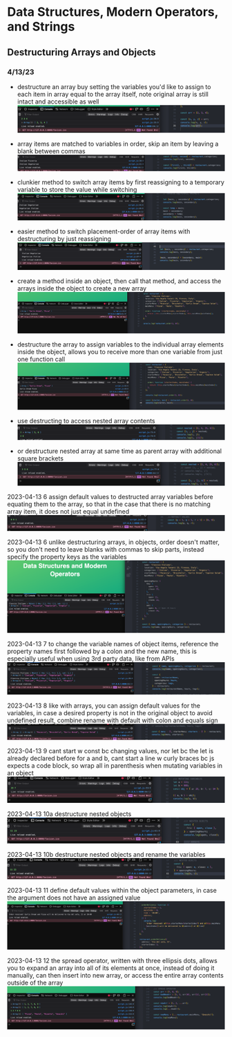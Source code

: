 # Data Structures, Modern Operators, and Strings

## Destructuring Arrays and Objects

### 4/13/23
- destructure an array buy setting the variables you'd like to assign to each item in array equal to the array itself, note original array is still intact and accessible as well
![alt](../images/09-data-structures/0901-destructuring/2023-04-13-1.png)

- array items are matched to variables in order, skip an item by leaving a blank between commas
![alt](../images/09-data-structures/0901-destructuring/2023-04-13-2.png)

- clunkier method to switch array items by first reassigning to a temporary variable to store the value while switching
![alt](../images/09-data-structures/0901-destructuring/2023-04-13-3a.png)

- easier method to switch placement-order of array items with destructuring by just reassigning
![alt](../images/09-data-structures/0901-destructuring/2023-04-13-3b.png)

- create a method inside an object, then call that method, and access the arrays inside the object to create a new array
![alt](../images/09-data-structures/0901-destructuring/2023-04-13-4a.png)

- destructure the array to assign variables to the individual array elements inside the object, allows you to receive more than one variable from just one function call
![alt](../images/09-data-structures/0901-destructuring/2023-04-13-4b.png)

- use destructing to access nested array contents
![alt](../images/09-data-structures/0901-destructuring/2023-04-13-5a.png)

- or destructure nested array at same time as parent array with additional square brackets
![alt](../images/09-data-structures/0901-destructuring/2023-04-13-5b.png)

2023-04-13 6 assign default values to destructed array variables before equating them to the array, so that in the case that there is no matching array item, it does not just equal undefined
![alt](../images/09-data-structures/0901-destructuring/2023-04-13-6a.png)

2023-04-13 6 unlike destructuring arrays, in objects, order doesn't matter, so you don't need to leave blanks with commas to skip parts, instead specify the property keys as the variables
![alt](../images/09-data-structures/0901-destructuring/2023-04-13-6b.png)

2023-04-13 7 to change the variable names of object items, reference the property names first followed by a colon and the new name, this is especially useful when using 3rd party data, like from APIs
![alt](../images/09-data-structures/0901-destructuring/2023-04-13-7.png)

2023-04-13 8 like with arrays, you can assign default values for the variables, in case a desired property is not in the original object to avoid undefined result, combine rename with default with colon and equals sign
![alt](../images/09-data-structures/0901-destructuring/2023-04-13-8.png)

2023-04-13 9 cant start w const bc changing values, nor let bc the let is already declared before for a and b, cant start a line w curly braces bc js expects a code block, so wrap all in parenthesis when mutating variables in an object
![alt](../images/09-data-structures/0901-destructuring/2023-04-13-9.png)

2023-04-13 10a destructure nested objects
![alt](../images/09-data-structures/0901-destructuring/2023-04-13-10a.png)

2023-04-13 10b destructure nested objects and rename the variables
![alt](../images/09-data-structures/0901-destructuring/2023-04-13-10b.png)

2023-04-13 11 define default values within the object parameters, in case the argument does not have an assigned value
![alt](../images/09-data-structures/0901-destructuring/2023-04-13-11.png)

2023-04-13 12 the spread operator, written with three ellipsis dots, allows you to expand an array into all of its elements at once, instead of doing it manually, can then insert into new array, or access the entire array contents outside of the array
![alt](../images/09-data-structures/0901-destructuring/2023-04-13-12.png)

